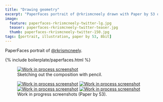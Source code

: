 ```yaml
---
title: "Drawing geometry"
excerpt: "PaperFaces portrait of @rkrismcneely drawn with Paper by 53 on an iPad."
image: 
  feature: paperfaces-rkrismcneely-twitter-lg.jpg
  teaser: paperfaces-rkrismcneely-twitter-teaser.jpg
  thumb: paperfaces-rkrismcneely-twitter-150.jpg
tags: [portrait, illustration, paper by 53, 8bit]
---
```


PaperFaces portrait of <a href="http://twitter.com/rkrismcneely">@rkrismcneely</a>.

{% include boilerplate/paperfaces.html %}

<figure>
	<a href="{{ site.url }}/images/paperfaces-rkrismcneely-process-1-lg.jpg"><img src="{{ site.url }}/images/paperfaces-rkrismcneely-process-1-750.jpg" alt="Work in process screenshot"></a>
	<figcaption>Sketching out the composition with pencil.</figcaption>
</figure>

<figure class="half">
	<a href="{{ site.url }}/images/paperfaces-rkrismcneely-process-2-lg.jpg"><img src="{{ site.url }}/images/paperfaces-rkrismcneely-process-2-600.jpg" alt="Work in process screenshot"></a>
	<a href="{{ site.url }}/images/paperfaces-rkrismcneely-process-3-lg.jpg"><img src="{{ site.url }}/images/paperfaces-rkrismcneely-process-3-600.jpg" alt="Work in process screenshot"></a>
	<a href="{{ site.url }}/images/paperfaces-rkrismcneely-process-4-lg.jpg"><img src="{{ site.url }}/images/paperfaces-rkrismcneely-process-4-600.jpg" alt="Work in process screenshot"></a>
	<a href="{{ site.url }}/images/paperfaces-rkrismcneely-process-5-lg.jpg"><img src="{{ site.url }}/images/paperfaces-rkrismcneely-process-5-600.jpg" alt="Work in process screenshot"></a>
	<figcaption>Work in progress screenshots (Paper by 53).</figcaption>
</figure>
